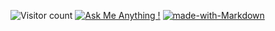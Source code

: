 ![Visitor count](https://shields-io-visitor-counter.herokuapp.com/badge?page=octocat.Spoon-Knife) [![Ask Me Anything !](https://img.shields.io/badge/Ask%20me-anything-1abc9c.svg)](https://GitHub.com/Naereen/ama) [![made-with-Markdown](https://img.shields.io/badge/Made%20with-Markdown-1f425f.svg)](http://commonmark.org)


